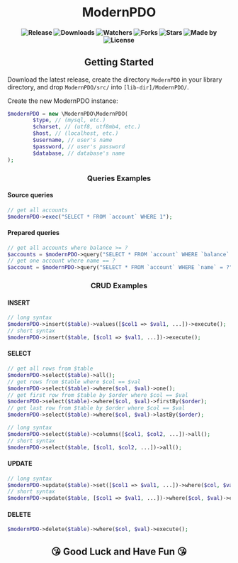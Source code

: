 <h1 style="text-align: center"> ModernPDO </h1>

<h4 style="text-align: center">

![Release](https://img.shields.io/github/v/release/StulE-ru/ModernPDO)
![Downloads](https://img.shields.io/github/downloads/StulE-ru/ModernPDO/total)
![Watchers](https://img.shields.io/github/watchers/StulE-ru/ModernPDO)
![Forks](https://img.shields.io/github/forks/StulE-ru/ModernPDO)
![Stars](https://img.shields.io/github/stars/StulE-ru/ModernPDO)
![Made by](https://img.shields.io/badge/made%20by-StulE--ru-blue)
![License](https://img.shields.io/github/license/StulE-ru/ModernPDO)

</h4>

<h2 style="text-align: center"> Getting Started </h2>

Download the latest release, create the directory `ModernPDO` in your library directory, and drop `ModernPDO/src/` into `[lib-dir]/ModernPDO/`.

Create the new ModernPDO instance:

```php
$modernPDO = new \ModernPDO\ModernPDO(
        $type, // (mysql, etc.)
        $charset, // (utf8, utf8mb4, etc.)
        $host, // (localhost, etc.)
        $username, // user's name
        $password, // user's password
        $database, // database's name
);
```

<h3 style="text-align: center"> Queries Examples </h3>

#### Source queries

```php
// get all accounts
$modernPDO->exec("SELECT * FROM `account` WHERE 1");
```

#### Prepared queries

```php
// get all accounts where balance >= ? 
$accounts = $modernPDO->query("SELECT * FROM `account` WHERE `balance` >= ?", [1000])->fetchAll();
// get one account where name == ?
$account = $modernPDO->query("SELECT * FROM `account` WHERE `name` = ?", ["StulE"])->fetch();
```

<h3 style="text-align: center"> CRUD Examples </h3>

#### INSERT

```php
// long syntax
$modernPDO->insert($table)->values([$col1 => $val1, ...])->execute();
// short syntax
$modernPDO->insert($table, [$col1 => $val1, ...])->execute();
```

#### SELECT

```php
// get all rows from $table
$modernPDO->select($table)->all();
// get rows from $table where $col == $val
$modernPDO->select($table)->where($col, $val)->one();
// get first row from $table by $order where $col == $val
$modernPDO->select($table)->where($col, $val)->firstBy($order);
// get last row from $table by $order where $col == $val
$modernPDO->select($table)->where($col, $val)->lastBy($order);

// long syntax
$modernPDO->select($table)->columns([$col1, $col2, ...])->all();
// short syntax
$modernPDO->select($table, [$col1, $col2, ...])->all();
```

#### UPDATE

```php
// long syntax
$modernPDO->update($table)->set([$col1 => $val1, ...])->where($col, $val)->execute();
// short syntax
$modernPDO->update($table, [$col1 => $val1, ...])->where($col, $val)->execute();
```

#### DELETE

```php
$modernPDO->delete($table)->where($col, $val)->execute();
```

<h2 style="text-align: center"> 😘 Good Luck and Have Fun 😘 </h2>
